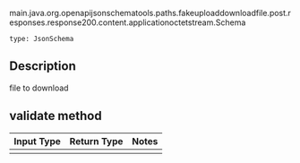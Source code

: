 main.java.org.openapijsonschematools.paths.fakeuploaddownloadfile.post.responses.response200.content.applicationoctetstream.Schema
```
type: JsonSchema
```

## Description
file to download

## validate method
Input Type | Return Type | Notes
------------ | ------------- | -------------
 |  |
